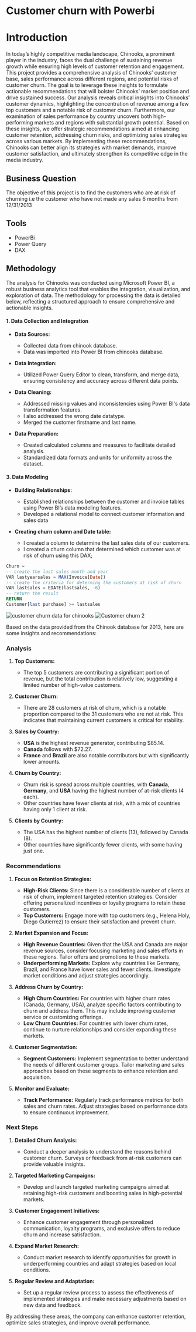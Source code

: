 # Customer churn with Powerbi 
# Introduction 
In today’s highly competitive media landscape, Chinooks, a prominent player in the industry, faces the dual challenge of sustaining revenue growth while ensuring high levels of customer retention and engagement. This project provides a comprehensive analysis of Chinooks’ customer base, sales performance across different regions, and potential risks of customer churn. The goal is to leverage these insights to formulate actionable recommendations that will bolster Chinooks’ market position and drive sustained success.
Our analysis reveals critical insights into Chinooks’ customer dynamics, highlighting the concentration of revenue among a few top customers and a notable risk of customer churn. Furthermore, our examination of sales performance by country uncovers both high-performing markets and regions with substantial growth potential.
Based on these insights, we offer strategic recommendations aimed at enhancing customer retention, addressing churn risks, and optimizing sales strategies across various markets. By implementing these recommendations, Chinooks can better align its strategies with market demands, improve customer satisfaction, and ultimately strengthen its competitive edge in the media industry.
## Business Question 
The objective of this project is to find the customers who are at risk of churning i.e the customer who have not made any sales 6 months from 12/31/2013
## Tools 
- PowerBi
- Power Query 
- DAX

## Methodology  
The analysis for Chinooks was conducted using Microsoft Power BI, a robust business analytics tool that enables the integration, visualization, and exploration of data. The methodology for processing the data is detailed below, reflecting a structured approach to ensure comprehensive and actionable insights.

#### 1. **Data Collection and Integration**

- **Data Sources:**
  - Collected data from chinook database.
  - Data was imported into Power BI from chinooks database.

- **Data Integration:**
  - Utilized Power Query Editor to clean, transform, and merge data, ensuring consistency and accuracy across different data points.
- **Data Cleaning:**
  - Addressed missing values and inconsistencies using Power BI's data transformation features.
  - I also addressed the wrong date datatype.
  - Merged the customer firstname and last name.

- **Data Preparation:**
  - Created calculated columns and measures to facilitate detailed analysis.
  - Standardized data formats and units for uniformity across the dataset.

#### 3. **Data Modeling**
- **Building Relationships:**
  - Established relationships between the customer and invoice tables using Power BI’s data modeling features.
  - Developed a relational model to connect customer information and sales data

- **Creating churn column and Date table:**
  - I created a column to determine the last sales date of our customers.
  - I created a churn column that determined which customer was at risk of churn using this DAX;
 ```sql
Churn =
-- create the last sales month and year 
VAR lastyearsales = MAX(Invoice[Date])
-- create the criteria for determing the customers at risk of churn
VAR lastsales = EDATE(lastsales, -6)
-- return the result
RETURN
 Customer[last purchase] >= lastsales
```
![customer churn data for chinooks ](https://github.com/user-attachments/assets/ece41ad5-dfdb-41e1-9e90-8e3d39b2ac33)
![Customer churn 2](https://github.com/user-attachments/assets/2f52d17d-a0a4-4829-8b98-b1e53ce0670c)

Based on the data provided from the Chinook database for 2013, here are some insights and recommendations:

### **Analysis**

1. **Top Customers:**
   - The top 5 customers are contributing a significant portion of revenue, but the total contribution is relatively low, suggesting a limited number of high-value customers. 

2. **Customer Churn:**
   - There are 28 customers at risk of churn, which is a notable proportion compared to the 31 customers who are not at risk. This indicates that maintaining current customers is critical for stability.

3. **Sales by Country:**
   - **USA** is the highest revenue generator, contributing $85.14. 
   - **Canada** follows with $72.27.
   - **France** and **Brazil** are also notable contributors but with significantly lower amounts.

4. **Churn by Country:**
   - Churn risk is spread across multiple countries, with **Canada**, **Germany**, and **USA** having the highest number of at-risk clients (4 each).
   - Other countries have fewer clients at risk, with a mix of countries having only 1 client at risk.

5. **Clients by Country:**
   - The USA has the highest number of clients (13), followed by Canada (8).
   - Other countries have significantly fewer clients, with some having just one.

### **Recommendations**

1. **Focus on Retention Strategies:**
   - **High-Risk Clients:** Since there is a considerable number of clients at risk of churn, implement targeted retention strategies. Consider offering personalized incentives or loyalty programs to retain these customers.
   - **Top Customers:** Engage more with top customers (e.g., Helena Holy, Diego Gutierrez) to ensure their satisfaction and prevent churn.

2. **Market Expansion and Focus:**
   - **High Revenue Countries:** Given that the USA and Canada are major revenue sources, consider focusing marketing and sales efforts in these regions. Tailor offers and promotions to these markets.
   - **Underperforming Markets:** Explore why countries like Germany, Brazil, and France have lower sales and fewer clients. Investigate market conditions and adjust strategies accordingly.

3. **Address Churn by Country:**
   - **High Churn Countries:** For countries with higher churn rates (Canada, Germany, USA), analyze specific factors contributing to churn and address them. This may include improving customer service or customizing offerings.
   - **Low Churn Countries:** For countries with lower churn rates, continue to nurture relationships and consider expanding these markets.

4. **Customer Segmentation:**
   - **Segment Customers:** Implement segmentation to better understand the needs of different customer groups. Tailor marketing and sales approaches based on these segments to enhance retention and acquisition.

5. **Monitor and Evaluate:**
   - **Track Performance:** Regularly track performance metrics for both sales and churn rates. Adjust strategies based on performance data to ensure continuous improvement.

### **Next Steps**

1. **Detailed Churn Analysis:**
   - Conduct a deeper analysis to understand the reasons behind customer churn. Surveys or feedback from at-risk customers can provide valuable insights.

2. **Targeted Marketing Campaigns:**
   - Develop and launch targeted marketing campaigns aimed at retaining high-risk customers and boosting sales in high-potential markets.

3. **Customer Engagement Initiatives:**
   - Enhance customer engagement through personalized communication, loyalty programs, and exclusive offers to reduce churn and increase satisfaction.

4. **Expand Market Research:**
   - Conduct market research to identify opportunities for growth in underperforming countries and adapt strategies based on local conditions.

5. **Regular Review and Adaptation:**
   - Set up a regular review process to assess the effectiveness of implemented strategies and make necessary adjustments based on new data and feedback.

By addressing these areas, the company can enhance customer retention, optimize sales strategies, and improve overall performance.
